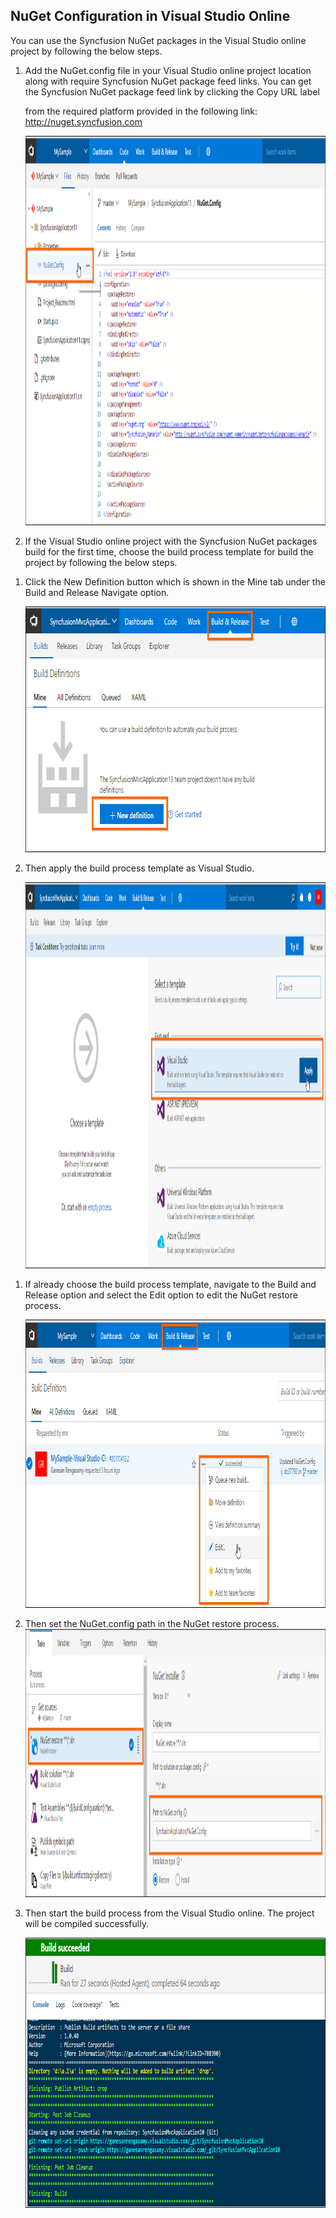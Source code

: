 NuGet Configuration in Visual Studio Online
-------------------------------------------

You can use the Syncfusion NuGet packages in the Visual Studio online
project by following the below steps.

1.  Add the NuGet.config file in your Visual Studio online project
    location along with require Syncfusion NuGet package feed links. You
    can get the Syncfusion NuGet package feed link by clicking the Copy
    URL label

    from the required platform provided in the following link:
    <http://nuget.syncfusion.com>

    <img src="./NuGet-VisualStudioonline_images/image1.png" width="1134" height="623" />

2.  If the Visual Studio online project with the Syncfusion NuGet
    packages build for the first time, choose the build process template
    for build the project by following the below steps.

<!-- -->

1.  Click the New Definition button which is shown in the Mine tab under
    the Build and Release Navigate option.

    <img src="./NuGet-VisualStudioonline_images/image2.png" width="771" height="393" />

2.  Then apply the build process template as Visual Studio.

    <img src="./NuGet-VisualStudioonline_images/image3.png" width="1340" height="618" />

<!-- -->

1.  If already choose the build process template, navigate to the Build
    and Release option and select the Edit option to edit the NuGet
    restore process.

    <img src="./NuGet-VisualStudioonline_images/image4.png" width="1019" height="461" />

2.  Then set the NuGet.config path in the NuGet restore
    process.<img src="./NuGet-VisualStudioonline_images/image5.png" width="1347" height="429" />

3.  Then start the build process from the Visual Studio online. The
    project will be compiled successfully.

    <img src="./NuGet-VisualStudioonline_images/image6.png" width="835" height="432" />


